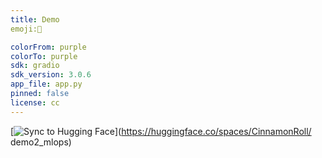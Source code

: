 ```yaml
---
title: Demo
emoji:🎨

colorFrom: purple
colorTo: purple
sdk: gradio
sdk_version: 3.0.6
app_file: app.py
pinned: false
license: cc
---
```



[![Sync to Hugging Face](https://huggingface.co/front/assets/hub/repo-badge-sync-to-hf.svg)](https://huggingface.co/spaces/CinnamonRoll/
demo2_mlops)
